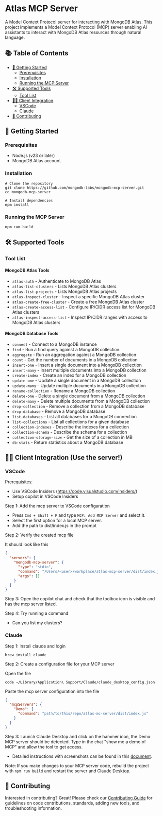 # Atlas MCP Server

A Model Context Protocol server for interacting with MongoDB Atlas. This project implements a Model Context Protocol (MCP) server enabling AI assistants to interact with MongoDB Atlas resources through natural language.

## 📚 Table of Contents

- [🚀 Getting Started](#getting-started)
  - [Prerequisites](#prerequisites)
  - [Installation](#installation)
  - [Running the MCP Server](#running-the-mcp-server)
- [🛠️ Supported Tools](#supported-tools)
  - [Tool List](#tool-list)
- [👩‍💻 Client Integration](#client-integration)
  - [VSCode](#vscode)
  - [Claude](#claude)
- [🤝 Contributing](#contributing)

## 🚀 Getting Started

### Prerequisites

- Node.js (v23 or later)
- MongoDB Atlas account

### Installation

```shell
# Clone the repository
git clone https://github.com/mongodb-labs/mongodb-mcp-server.git
cd mongodb-mcp-server

# Install dependencies
npm install
```

### Running the MCP Server

```shell
npm run build
```

## 🛠️ Supported Tools

### Tool List

#### MongoDB Atlas Tools

- `atlas-auth` - Authenticate to MongoDB Atlas
- `atlas-list-clusters` - Lists MongoDB Atlas clusters
- `atlas-list-projects` - Lists MongoDB Atlas projects
- `atlas-inspect-cluster` - Inspect a specific MongoDB Atlas cluster
- `atlas-create-free-cluster` - Create a free MongoDB Atlas cluster
- `atlas-create-access-list` - Configure IP/CIDR access list for MongoDB Atlas clusters
- `atlas-inspect-access-list` - Inspect IP/CIDR ranges with access to MongoDB Atlas clusters

#### MongoDB Database Tools

- `connect` - Connect to a MongoDB instance
- `find` - Run a find query against a MongoDB collection
- `aggregate` - Run an aggregation against a MongoDB collection
- `count` - Get the number of documents in a MongoDB collection
- `insert-one` - Insert a single document into a MongoDB collection
- `insert-many` - Insert multiple documents into a MongoDB collection
- `create-index` - Create an index for a MongoDB collection
- `update-one` - Update a single document in a MongoDB collection
- `update-many` - Update multiple documents in a MongoDB collection
- `rename-collection` - Rename a MongoDB collection
- `delete-one` - Delete a single document from a MongoDB collection
- `delete-many` - Delete multiple documents from a MongoDB collection
- `drop-collection` - Remove a collection from a MongoDB database
- `drop-database` - Remove a MongoDB database
- `list-databases` - List all databases for a MongoDB connection
- `list-collections` - List all collections for a given database
- `collection-indexes` - Describe the indexes for a collection
- `collection-schema` - Describe the schema for a collection
- `collection-storage-size` - Get the size of a collection in MB
- `db-stats` - Return statistics about a MongoDB database

## 👩‍💻 Client Integration (Use the server!)

### VSCode

Prerequisites:

- Use VSCode Insiders (https://code.visualstudio.com/insiders/)
- Setup copilot in VSCode Insiders

Step 1: Add the mcp server to VSCode configuration

- Press `Cmd + Shift + P` and type `MCP: Add MCP Server` and select it.
- Select the first option for a local MCP server.
- Add the path to dist/index.js in the prompt

Step 2: Verify the created mcp file

It should look like this

```json
{
  "servers": {
    "mongodb-mcp-server": {
      "type": "stdio",
      "command": "/Users/<user>/workplace/atlas-mcp-server/dist/index.js",
      "args": []
    }
  }
}
```

Step 3: Open the copilot chat and check that the toolbox icon is visible and has the mcp server listed.

Step 4: Try running a command

- Can you list my clusters?

### Claude

Step 1: Install claude and login

```shell
brew install claude
```

Step 2: Create a configuration file for your MCP server

Open the file

```shell
code ~/Library/Application\ Support/Claude/claude_desktop_config.json
```

Paste the mcp server configuration into the file

```json
{
  "mcpServers": {
    "Demo": {
      "command": "path/to/this/repo/atlas-mc-server/dist/index.js"
    }
  }
}
```

Step 3: Launch Claude Desktop and click on the hammer icon, the Demo MCP server should be detected. Type in the chat "show me a demo of MCP" and allow the tool to get access.

- Detailed instructions with screenshots can be found in this [document](https://docs.google.com/document/d/1_C8QBMZ5rwImV_9v4G96661OqcBk1n1SfEgKyNalv9c/edit?tab=t.2hhewstzj7ck#bookmark=id.nktw0lg0fn7t).

Note: If you make changes to your MCP server code, rebuild the project with `npm run build` and restart the server and Claude Desktop.

## 🤝 Contributing

Interested in contributing? Great! Please check our [Contributing Guide](CONTRIBUTING.md) for guidelines on code contributions, standards, adding new tools, and troubleshooting information.
